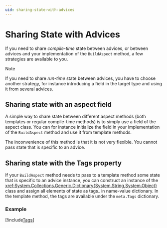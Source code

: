 ```yaml
---
uid: sharing-state-with-advices
---
```


# Sharing State with Advices

If you need to share _compile-time_ state between advices, or between advices and your implementation of the `BuildAspect` method, a few strategies are available to you.

> [!NOTE]
> If you need to share _run-time_ state between advices, you have to choose another strategy, for instance introducing a field in the target type and using it from several advices.

## Sharing state with an aspect field

A simple way to share state between different aspect methods (both templates or regular compile-time methods) is to simply use a field of the aspect class. You can for instance initialize the field in your implementation of the `BuildAspect` method and use it from template methods.

The inconvenience of this method is that it is not very flexible. You cannot pass state that is specific to an advice.

## Sharing state with the Tags property

If your `BuildAspect` method needs to pass to a template method some state that is specific to an advice instance, you can construct an instance of the <xref:System.Collections.Generic.Dictionary{System.String,System.Object}> class and assign all elements of state as tags_ in name-value dictionary. In the template method, the tags are available under the `meta.Tags` dictionary.

### Example

[!include[Tags](../../../code/Caravela.Documentation.SampleCode.AspectFramework/Tags.cs)]